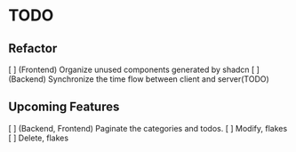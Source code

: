 # TODO

## Refactor

[ ] (Frontend) Organize unused components generated by shadcn
[ ] (Backend) Synchronize the time flow between client and server(TODO)

## Upcoming Features

[ ] (Backend, Frontend) Paginate the categories and todos.
[ ] Modify, flakes
[ ] Delete, flakes
